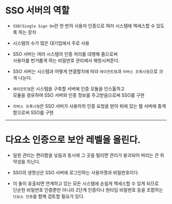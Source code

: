 
# SSO 서버의 역할

* `SSO(Single Sign On`란 한 번의 사용자 인증으로 여러 시스템에 액세스할 수 있도록 하는 장치

* 시스템의 수가 많은 대기업에서 주로 사용

* SSO 서버는 여러 시스템의 인증 처리를 대행해 줌으로써 <br> 사용자를 번거롭게 하는 비밀번호 관리에서 해방시켜준다.

* SSO 서버는 시스템과 어떻게 연결할지에 따라 `에이전트형`과 `리버스 프록시형`으로 크게 나눈다.

* `에이전트형`은 시스템을 구축할 서버에 인증 모듈을 인스톨하고 <br> 모듈을 경유하여 SSO 서버와 인증 정보를 주고받음으로써 SSO를 구현

* `리버스 프록시형`은 SSO 서버가 사용자의 인증 요청을 받아 뒤에 있는 웹 서버에 중계함으로써 SSO를 구현

---

# 다요소 인증으로 보안 레벨을 올린다.

* 일원 관리는 편리함을 낳음과 동시에 그 곳을 털리면 관리가 붕괴되어 버리는 큰 취약성을 지닌다.

* SSO의 생명선은 SSO 서버에 로그인하는 사용자명과 비밀번호이다.

* 이 둘이 유출되면 연계하고 있는 모든 시스템에 손쉽게 액세스할 수 있게 되므로 <br> 단순한 비밀번호 인증뿐만 아니라 2단계 인증이나 원타임 비밀번호 등을 조합하는 `다요소 인증`을 함께 검토할 필요가 있다.
